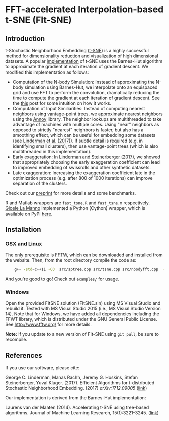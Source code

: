 # FFT-accelerated Interpolation-based t-SNE (FIt-SNE)
## Introduction
t-Stochastic Neighborhood Embedding ([t-SNE](https://lvdmaaten.github.io/tsne/)) is a highly successful method for dimensionality reduction and visualization of high dimensional datasets.  A popular [implementation](https://github.com/lvdmaaten/bhtsne) of t-SNE uses the Barnes-Hut algorithm to approximate the gradient at each iteration of gradient descent. We modified this implementation as follows:

* Computation of the N-body Simulation: Instead of approximating the N-body simulation using Barnes-Hut, we interpolate onto an equispaced grid and use FFT to perform the convolution, dramatically reducing the time to compute the gradient at each iteration of gradient descent. See the [this](http://gauss.math.yale.edu/~gcl22/blog/numerics/low-rank/t-sne/2018/01/11/low-rank-kernels.html) post for some intuition on how it works.
* Computation of Input Similiarities: Instead of computing nearest neighbors using vantage-point trees, we approximate nearest neighbors using the [Annoy](https://github.com/spotify/annoy) library. The neighbor lookups are multithreaded to take advantage of machines with multiple cores. Using "near" neighbors as opposed to strictly "nearest" neighbors is faster, but also has a smoothing effect, which can be useful for embedding some datasets (see [Linderman et al. (2017)](https://arxiv.org/abs/1711.04712)). If subtle detail is required (e.g. in identifying small clusters), then use vantage-point trees (which is also multithreaded in this implementation). 
* Early exaggeration: In [Linderman and Steinerberger (2017)](https://arxiv.org/abs/1706.02582), we showed that appropriately choosing the early exaggeration coefficient can lead to improved embedding of swissrolls and other synthetic datasets.
* Late exaggeration: Increasing the exaggeration coefficient late in the optimization process (e.g. after 800 of 1000 iterations) can improve separation of the clusters.

Check out our [preprint](https://arxiv.org/abs/1712.09005) for more details and some benchmarks.

R and Matlab wrappers are `fast_tsne.R` and `fast_tsne.m` respectively. [Gioele La Manno](https://twitter.com/GioeleLaManno) implemented a Python (Cython) wrapper, which is available on PyPI [here](https://pypi.python.org/pypi/fitsne).

## Installation

### OSX and Linux
The only prerequisite is [FFTW](http://www.fftw.org/), which can be downloaded and installed from the website. Then, from the root directory compile the code as:
```bash
    g++ -std=c++11 -O3  src/sptree.cpp src/tsne.cpp src/nbodyfft.cpp  -o bin/fast_tsne -pthread -lfftw3 -lm
```
And you're good to go! Check out `examples/` for usage.

### Windows
Open the provided FItSNE solution (FItSNE.sln) using MS Visual Studio and rebuild it. Tested with MS Visual Studio 2015 (i.e., MS Visual Studio Version 14). Note that for Windows, we have added all dependencies including the FFWT library, which is distributed under the GNU General Public License. See http://www.fftw.org/ for more details.

**Note:** If you update to a new version of FIt-SNE using `git pull`, be sure to recompile. 

## References
If you use our software, please cite:

George C. Linderman, Manas Rachh, Jeremy G. Hoskins, Stefan Steinerberger, Yuval Kluger. (2017). Efficient Algorithms for t-distributed Stochastic Neighborhood Embedding. (2017) *arXiv:1712.09005* ([link](https://arxiv.org/abs/1712.09005))

Our implementation is derived from the Barnes-Hut implementation:

Laurens van der Maaten (2014). Accelerating t-SNE using tree-based algorithms. Journal of Machine Learning Research, 15(1):3221–3245. ([link](https://dl.acm.org/citation.cfm?id=2627435.2697068))
